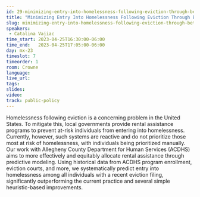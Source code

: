 ```yaml
---
id: 29-minimizing-entry-into-homelessness-following-eviction-through-better-allocation-of-rental-assistance-in-allegheny-county
title: "Minimizing Entry Into Homelessness Following Eviction Through Better Allocation of Rental Assistance in Allegheny County"
slug: minimizing-entry-into-homelessness-following-eviction-through-better-allocation-of-rental-assistance-in-allegheny-county
speakers:
 - Catalina Vajiac
time_start: 2023-04-25T16:30:00-06:00
time_end:   2023-04-25T17:05:00-06:00
day: mx-23
timeslot: 7
timeorder: 1
room: Crowne
language: 
live_url: 
tags:
slides: 
video: 
track: public-policy
---
```


Homelessness following eviction is a concerning problem in the United States. To mitigate this, local governments provide rental assistance programs to prevent at-risk individuals from entering into homelessness. Currently, however, such systems are reactive and do not prioritize those most at risk of homelessness, with individuals being prioritized manually. Our work with Allegheny County Department for Human Services (ACDHS) aims to more effectively and equitably allocate rental assistance through predictive modeling. Using historical data from ACDHS program enrollment, eviction courts, and more, we systematically predict entry into homelessness among all individuals with a recent eviction filing, significantly outperforming the current practice and several simple heuristic-based improvements.

